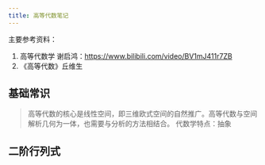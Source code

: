 ```yaml
---
title: 高等代数笔记
---
```


主要参考资料：
1. 高等代数学 谢启鸿：https://www.bilibili.com/video/BV1mJ411r7ZB
2. 《高等代数》丘维生
## 基础常识
> 高等代数的核心是线性空间，即三维欧式空间的自然推广。高等代数与空间解析几何为一体，也需要与分析的方法相结合。
> 代数学特点：抽象


## 二阶行列式